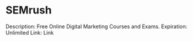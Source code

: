 # SEMrush

Description: Free Online Digital Marketing Courses and Exams.
Expiration: Unlimited
Link: Link
